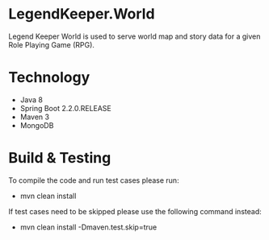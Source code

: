 # LegendKeeper.World

Legend Keeper World is used to serve world map and story data for a given Role Playing Game (RPG). 

# Technology
- Java 8
- Spring Boot 2.2.0.RELEASE
- Maven 3
- MongoDB

# Build & Testing

To compile the code and run test cases please run:

- mvn clean install 

If test cases need to be skipped please use the following command instead:

- mvn clean install -Dmaven.test.skip=true